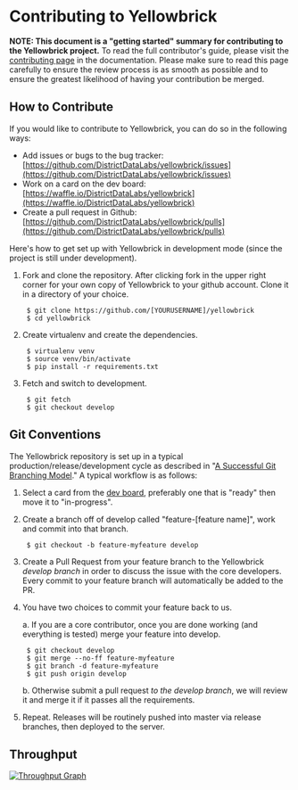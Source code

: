 # Contributing to Yellowbrick

**NOTE: This document is a "getting started" summary for contributing to the Yellowbrick project.** To read the full contributor's guide, please visit the [contributing page](http://www.scikit-yb.org/en/latest/about.html#contributing) in the documentation. Please make sure to read this page carefully to ensure the review process is as smooth as possible and to ensure the greatest likelihood of having your contribution be merged.

## How to Contribute

If you would like to contribute to Yellowbrick, you can do so in the following ways:

- Add issues or bugs to the bug tracker: [https://github.com/DistrictDataLabs/yellowbrick/issues](https://github.com/DistrictDataLabs/yellowbrick/issues)
- Work on a card on the dev board: [https://waffle.io/DistrictDataLabs/yellowbrick](https://waffle.io/DistrictDataLabs/yellowbrick)
- Create a pull request in Github: [https://github.com/DistrictDataLabs/yellowbrick/pulls](https://github.com/DistrictDataLabs/yellowbrick/pulls)

Here's how to get set up with Yellowbrick in development mode (since the project is still under development).

1. Fork and clone the repository. After clicking fork in the upper right corner for your own copy of Yellowbrick to your github account. Clone it in a directory of your choice.

        $ git clone https://github.com/[YOURUSERNAME]/yellowbrick
        $ cd yellowbrick

2. Create virtualenv and create the dependencies.

        $ virtualenv venv
        $ source venv/bin/activate
        $ pip install -r requirements.txt

3. Fetch and switch to development.

        $ git fetch
        $ git checkout develop

## Git Conventions

The Yellowbrick repository is set up in a typical production/release/development cycle as described in "[A Successful Git Branching Model](http://nvie.com/posts/a-successful-git-branching-model/)." A typical workflow is as follows:

1. Select a card from the [dev board](https://waffle.io/DistrictDataLabs/yellowbrick), preferably one that is "ready" then move it to "in-progress".

2. Create a branch off of develop called "feature-[feature name]", work and commit into that branch.

        $ git checkout -b feature-myfeature develop

3. Create a Pull Request from your feature branch to the Yellowbrick _develop branch_ in order to  discuss the issue with the core developers. Every commit to your feature branch will automatically be added to the PR.

4. You have two choices to commit your feature back to us.

    a. If you are a core contributor, once you are done working (and everything is tested) merge your feature into develop.

        $ git checkout develop
        $ git merge --no-ff feature-myfeature
        $ git branch -d feature-myfeature
        $ git push origin develop

    b. Otherwise submit a pull request _to the develop branch_, we will review it and merge it if it passes all the requirements.

5. Repeat. Releases will be routinely pushed into master via release branches, then deployed to the server.

## Throughput

[![Throughput Graph](https://graphs.waffle.io/DistrictDataLabs/yellowbrick/throughput.svg)](https://waffle.io/DistrictDataLabs/yellowbrick/metrics/throughput)
